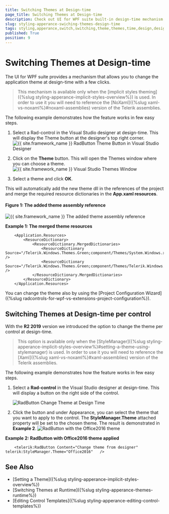 ```yaml
---
title: Switching Themes at Design-time
page_title: Switching Themes at Design-time
description: Check out UI for WPF suite built-in design-time mechanism theme change.
slug: styling-apperance-swiching-themes-design-time
tags: styling,apperance,switch,switching,theme,themes,time,design,design-time,vs
published: True
position: 9
---
```


# Switching Themes at Design-time

The UI for WPF suite provides a mechanism that allows you to change the application theme at design-time with a few clicks.

> This mechanism is available only when the [implicit styles theming]({%slug styling-apperance-implicit-styles-overview%}) is used. In order to use it you will need to reference the [NoXaml]({%slug xaml-vs-noxaml%}#noxaml-assemblies) version of the Telerik assemblies. 

The following example demonstrates how the feature works in few easy steps.

1. Select a Rad-control in the Visual Studio designer at design-time. This will display the Theme button at the designer's top right corner.  
	![{{ site.framework_name }} RadButton Theme Button in Visual Studio Designer](images/styling-apperance-switching-themes-design-time-01.png)
	
2. Click on the __Theme__ button. This will open the Themes window where you can choose a theme.  
	![{{ site.framework_name }} Visual Studio Themes Window](images/styling-apperance-switching-themes-design-time-02.png)
	
3. Select a theme and click __OK__. 

This will automatically add the new theme dll in the references of the project and merge the required resource dictionaries in the __App.xaml resources__.

#### __Figure 1: The added theme assembly reference__
![{{ site.framework_name }} The added theme assembly reference](images/styling-apperance-switching-themes-design-time-03.png)

__Example 1: The merged theme resources__
```XAML
	<Application.Resources>
		<ResourceDictionary>
			<ResourceDictionary.MergedDictionaries>
				<ResourceDictionary Source="/Telerik.Windows.Themes.Green;component/Themes/System.Windows.xaml" />
				<ResourceDictionary Source="/Telerik.Windows.Themes.Green;component/Themes/Telerik.Windows.Controls.xaml" />
			</ResourceDictionary.MergedDictionaries>
		</ResourceDictionary>
	</Application.Resources>
```

You can change the theme also by using the [Project Configuration Wizard]({%slug radcontrols-for-wpf-vs-extensions-project-configuration%}).

## Switching Themes at Design-time per control

With the __R2 2019__ version we introduced the option to change the theme per control at design-time.

> This option is available only when the [StyleManager]({%slug styling-apperance-implicit-styles-overview%}#setting-a-theme-using-stylemanager) is used. In order to use it you will need to reference the [Xaml]({%slug xaml-vs-noxaml%}#xaml-assemblies) version of the Telerik assemblies. 

The following example demonstrates how the feature works in few easy steps.

1. Select a __Rad-control__ in the Visual Studio designer at design-time. This will display a button on the right side of the control.

	![RadButton Change Theme at Design Time](images/DynamicSwitchThemesPerControl.png)

2. Click the button and under Appearance, you can select the theme that you want to apply to the control. The __StyleManager.Theme__ attached property will be set to the chosen theme. The result is demonstrated in __Example 2__.
	![RadButton with the Office2016 theme](images/DynamicSwitchThemesPerControl_01.png)

__Example 2: RadButton with Office2016 theme applied__
```XAML
	<telerik:RadButton Content="Change theme from designer" telerik:StyleManager.Theme="Office2016"   />
```

## See Also
* [Setting a Theme]({%slug styling-apperance-implicit-styles-overview%})
* [Switching Themes at Runtime]({%slug styling-apperance-themes-runtime%})
* [Editing Control Templates]({%slug styling-apperance-editing-control-templates%})

